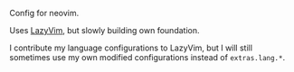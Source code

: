 Config for neovim.

Uses [LazyVim](https://github.com/LazyVim/LazyVim), but slowly building own foundation.

I contribute my language configurations to LazyVim, but I will still sometimes use my own modified configurations instead of `extras.lang.*`.